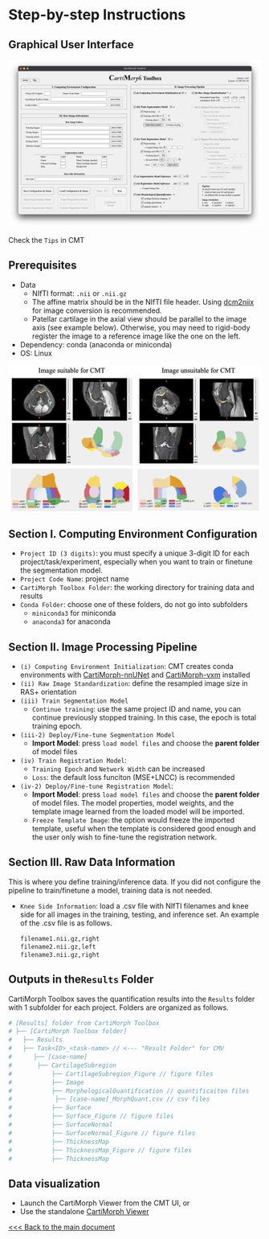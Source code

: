 # Step-by-step Instructions

## Graphical User Interface

![CMT-UI](instructions.assets/CMT-UI.png)

Check the `Tips` in CMT

## Prerequisites

- Data
  - NIfTI format: `.nii` or `.nii.gz`
  - The affine matrix should be in the NIfTI file header. Using [dcm2niix](https://github.com/rordenlab/dcm2niix) for image conversion is recommended.
  - Patellar cartilage in the axial view should be parallel to the image axis (see example below). Otherwise, you may need to rigid-body register the image to a reference image like the one on the left.
- Dependency: conda (anaconda or miniconda)
- OS: Linux

![example-MRI](instructions.assets/example-MRI.png)

## Section I. Computing Environment Configuration

- `Project ID (3 digits)`: you must specify a unique 3-digit ID for each project/task/experiment, especially when you want to train or finetune the segmentation model.
- `Project Code Name`: project name
- `CartiMorph Toolbox Folder`: the working directory for training data and results
- `Conda Folder`: choose one of these folders, do not go into subfolders 
  - `miniconda3` for miniconda
  - `anaconda3` for anaconda

## Section II. Image Processing Pipeline

- `(i) Computing Environment Initialization`: CMT creates conda environments with [CartiMorph-nnUNet](https://github.com/YongchengYAO/CartiMorph-nnUNet) and [CartiMorph-vxm](https://github.com/YongchengYAO/CartiMorph-vxm) installed
- `(ii) Raw Image Standardization`: define the resampled image size in RAS+ orientation
- `(iii) Train Segmentation Model`
  - `Continue training`: use the same project ID and name, you can continue previously stopped training. In this case, the epoch is total training epoch.
- `(iii-2) Deploy/Fine-tune Segmentation Model`
  - **Import Model**: press `load model files` and choose the **parent folder** of model files
- `(iv) Train Registration Model`:  
  - `Training Epoch` and `Network Width` can be increased
  - `Loss`: the default loss funciton (MSE+LNCC) is recommended
- `(iv-2) Deploy/Fine-tune Registration Model`:  
  - **Import Model**: press `load model files` and choose the **parent folder** of model files. The model properties, model weights, and the template image learned from the loaded model will be imported.
  - `Freeze Template Image`: the option would freeze the imported template, useful when the template is considered good enough and the user only wish to fine-tune the registration network.

## Section III. Raw Data Information

This is where you define training/inference data. If you did not configure the pipeline to train/finetune a model, training data is not needed.

- `Knee Side Information`: load a .csv file with NIfTI filenames and knee side for all images in the training, testing, and inference set. An example of the .csv file is as follows.

  ```
  filename1.nii.gz,right
  filename2.nii.gz,left
  filename3.nii.gz,right
  ```

## Outputs in the`Results` Folder

CartiMorph Toolbox saves the quantification results into the `Results` folder with 1 subfolder for each project.  Folders are organized as follows.

```python
# [Results] folder from CartiMorph Toolbox
# ├── [CartiMorph Toolbox folder]
# 	├── Results
#   ├── Task<ID>_<task-name> // <--- "Result Folder" for CMV
#	   ├── [case-name]
#	    ├── CartilageSubregion
#			├── CartilageSubregion_Figure // figure files
#			├── Image
#			├── MorphologicalQuantification // quantificaiton files
#			 ├── [case-name]_MorphQuant.csv // csv files
#			├── Surface
#			├── Surface_Figure // figure files
#			├── SurfaceNormal
#			├── SurfaceNormal_Figure // figure files
#			├── ThicknessMap
#			├── ThicknessMap_Figure // figure files
#			├── ThicknessMap
```

## Data visualization

- Launch the CartiMorph Viewer from the CMT UI, or
- Use the standalone [CartiMorph Viewer](https://github.com/YongchengYAO/CartiMorph-Viewer) 

[<<< Back to the main document](https://github.com/YongchengYAO/CartiMorph-Toolbox)
